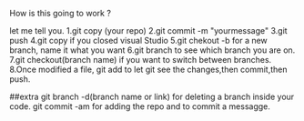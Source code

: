 How is this going to work ?

let me tell you.
1.git copy (your repo)
2.git commit -m "yourmessage"
3.git push
4.git copy if you closed visual Studio
5.git chekout -b for a new branch, name it what you want
6.git branch to see which branch you are on.
7.git checkout(branch name) if you want to switch between branches.
8.Once modified a file, git add to let git see the changes,then commit,then push.

##extra
git branch -d(branch name or link) for deleting a branch inside your code.
git commit -am for adding the repo and to commit a messagge.
